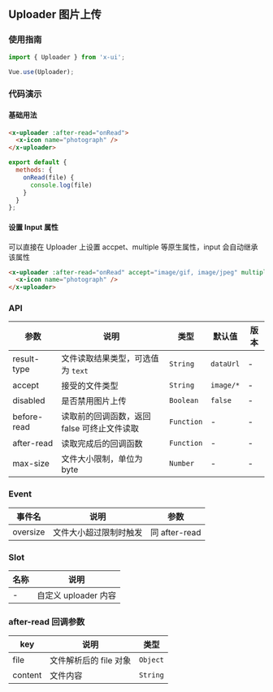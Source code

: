 ## Uploader 图片上传

### 使用指南
``` javascript
import { Uploader } from 'x-ui';

Vue.use(Uploader);
```

### 代码演示

#### 基础用法

```html
<x-uploader :after-read="onRead">
  <x-icon name="photograph" />
</x-uploader>
```

```javascript
export default {
  methods: {
    onRead(file) {
      console.log(file)
    }
  }
};
```

#### 设置 Input 属性
可以直接在 Uploader 上设置 accpet、multiple 等原生属性，input 会自动继承该属性

```html
<x-uploader :after-read="onRead" accept="image/gif, image/jpeg" multiple>
  <x-icon name="photograph" />
</x-uploader>
```

### API

| 参数 | 说明 | 类型 | 默认值 | 版本 |
|------|------|------|------|------|
| result-type | 文件读取结果类型，可选值为 `text` | `String` | `dataUrl` | - |
| accept | 接受的文件类型 | `String` | `image/*` | - |
| disabled | 是否禁用图片上传 | `Boolean` | `false` | - |
| before-read | 读取前的回调函数，返回 false 可终止文件读取 | `Function` | - | - |
| after-read | 读取完成后的回调函数 | `Function` | - | - |
| max-size | 文件大小限制，单位为 byte | `Number` | - | - |

### Event

| 事件名 | 说明 | 参数 |
|------|------|------|
| oversize | 文件大小超过限制时触发 | 同 after-read |

### Slot

| 名称 | 说明 |
|------|------|
| - | 自定义 uploader 内容 |

### after-read 回调参数
| key | 说明 | 类型 |
|------|------|------|
| file | 文件解析后的 file 对象 | `Object` |
| content | 文件内容 | `String` |
